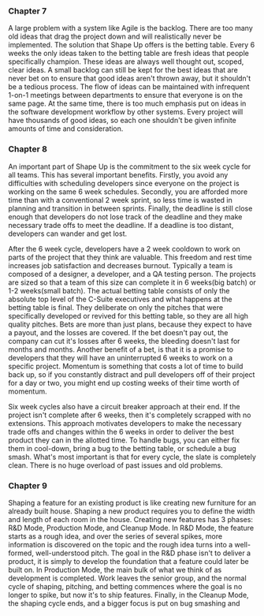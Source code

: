 ### Chapter 7
A large problem with a system like Agile is the backlog. There are too many old ideas that drag the project down and will realistically never be implemented. The solution that Shape Up offers is the betting table. Every 6 weeks the only ideas taken to the betting table are fresh ideas that people specifically champion. These ideas are always well thought out, scoped, clear ideas. A small backlog can still be kept for the best ideas that are never bet on to ensure that good ideas aren't thrown away, but it shouldn't be a tedious process. The flow of ideas can be maintained with infrequent 1-on-1 meetings between departments to ensure that everyone is on the same page. At the same time, there is too much emphasis put on ideas in the software development workflow by other systems. Every project will have thousands of good ideas, so each one shouldn't be given infinite amounts of time and consideration.

### Chapter 8
An important part of Shape Up is the commitment to the six week cycle for all teams. This has several important benefits. Firstly, you avoid any difficulties with scheduling developers since everyone on the project is working on the same 6 week schedules. Secondly, you are afforded more time than with a conventional 2 week sprint, so less time is wasted in planning and transition in between sprints. Finally, the deadline is still close enough that developers do not lose track of the deadline and they make necessary trade offs to meet the deadline. If a deadline is too distant, developers can wander and get lost.

After the 6 week cycle, developers have a 2 week cooldown to work on parts of the project that they think are valuable. This freedom and rest time increases job satisfaction and decreases burnout. Typically a team is composed of a designer, a developer, and a QA testing person. The projects are sized so that a team of this size can complete it in 6 weeks(big batch) or 1-2 weeks(small batch). The actual betting table consists of only the absolute top level of the C-Suite executives and what happens at the betting table is final. They deliberate on only the pitches that were specifically developed or revived for this betting table, so they are all high quality pitches. Bets are more than just plans, because they expect to have a payout, and the losses are covered. If the bet doesn't pay out, the company can cut it's losses after 6 weeks, the bleeding doesn't last for months and months. Another benefit of a bet, is that it is a promise to developers that they will have an uninterrupted 6 weeks to work on a specific project. Momentum is something that costs a lot of time to build back up, so if you constantly distract and pull developers off of their project for a day or two, you might end up costing weeks of their time worth of momentum. 

Six week cycles also have a circuit breaker approach at their end. If the project isn't complete after 6 weeks, then it's completely scrapped with no extensions. This approach motivates developers to make the necessary trade offs and changes within the 6 weeks in order to deliver the best product they can in the allotted time. To handle bugs, you can either fix them in cool-down, bring a bug to the betting table, or schedule a bug smash. What's most important is that for every cycle, the slate is completely clean. There is no huge overload of past issues and old problems.

### Chapter 9
Shaping a feature for an existing product is like creating new furniture for an already built house. Shaping a new product requires you to define the width and length of each room in the house. Creating new features has 3 phases: R&D Mode, Production Mode, and Cleanup Mode. In R&D Mode, the feature starts as a rough idea, and over the series of several spikes, more information is discovered on the topic and the rough idea turns into a well-formed, well-understood pitch. The goal in the R&D phase isn't to deliver a product, it is simply to develop the foundation that a feature could later be built on. In Production Mode, the main bulk of what we think of as development is completed. Work leaves the senior group, and the normal cycle of shaping, pitching, and betting commences where the goal is no longer to spike, but now it's to ship features. Finally, in the Cleanup Mode, the shaping cycle ends, and a bigger focus is put on bug smashing and 